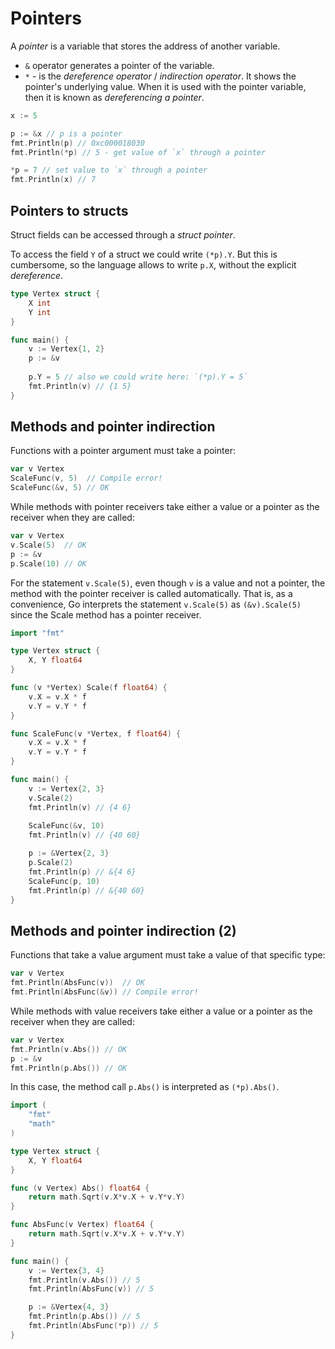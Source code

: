# Pointers

A *pointer* is a variable that stores the address of another variable.

- `&` operator generates a pointer of the variable.
- `*` - is the *dereference operator* / *indirection operator*. It shows the pointer's underlying value. 
  When it is used with the pointer variable, then it is known as *dereferencing a pointer*. 

```go
x := 5

p := &x // p is a pointer
fmt.Println(p) // 0xc000018030
fmt.Println(*p) // 5 - get value of `x` through a pointer

*p = 7 // set value to `x` through a pointer
fmt.Println(x) // 7
```

## Pointers to structs

Struct fields can be accessed through a *struct pointer*.

To access the field `Y` of a struct we could write `(*p).Y`. But this is cumbersome, so the language allows to write `p.X`, without the explicit *dereference*.

```go
type Vertex struct {
	X int
	Y int
}

func main() {
	v := Vertex{1, 2}
	p := &v
  
	p.Y = 5 // also we could write here: `(*p).Y = 5`
	fmt.Println(v) // {1 5}
}
```

## Methods and pointer indirection

Functions with a pointer argument must take a pointer:

```go
var v Vertex
ScaleFunc(v, 5)  // Compile error!
ScaleFunc(&v, 5) // OK
```

While methods with pointer receivers take either a value or a pointer as the receiver when they are called:

```go
var v Vertex
v.Scale(5)  // OK
p := &v
p.Scale(10) // OK
```

For the statement `v.Scale(5)`, even though `v` is a value and not a pointer, the method with the pointer receiver is called automatically. That is, as a convenience, Go interprets the statement `v.Scale(5)` as `(&v).Scale(5)` since the Scale method has a pointer receiver.

```go
import "fmt"

type Vertex struct {
	X, Y float64
}

func (v *Vertex) Scale(f float64) {
	v.X = v.X * f
	v.Y = v.Y * f
}

func ScaleFunc(v *Vertex, f float64) {
	v.X = v.X * f
	v.Y = v.Y * f
}

func main() {
	v := Vertex{2, 3}
	v.Scale(2)
	fmt.Println(v) // {4 6}
	
	ScaleFunc(&v, 10)
	fmt.Println(v) // {40 60}

	p := &Vertex{2, 3}
	p.Scale(2)
	fmt.Println(p) // &{4 6}
	ScaleFunc(p, 10)
	fmt.Println(p) // &{40 60}
}
```

## Methods and pointer indirection (2)

Functions that take a value argument must take a value of that specific type:

```go
var v Vertex
fmt.Println(AbsFunc(v))  // OK
fmt.Println(AbsFunc(&v)) // Compile error!
```

While methods with value receivers take either a value or a pointer as the receiver when they are called:

```go
var v Vertex
fmt.Println(v.Abs()) // OK
p := &v
fmt.Println(p.Abs()) // OK
```
In this case, the method call `p.Abs()` is interpreted as `(*p).Abs()`.

```go
import (
	"fmt"
	"math"
)

type Vertex struct {
	X, Y float64
}

func (v Vertex) Abs() float64 {
	return math.Sqrt(v.X*v.X + v.Y*v.Y)
}

func AbsFunc(v Vertex) float64 {
	return math.Sqrt(v.X*v.X + v.Y*v.Y)
}

func main() {
	v := Vertex{3, 4}
	fmt.Println(v.Abs()) // 5
	fmt.Println(AbsFunc(v)) // 5

	p := &Vertex{4, 3}
	fmt.Println(p.Abs()) // 5
	fmt.Println(AbsFunc(*p)) // 5
}
```
